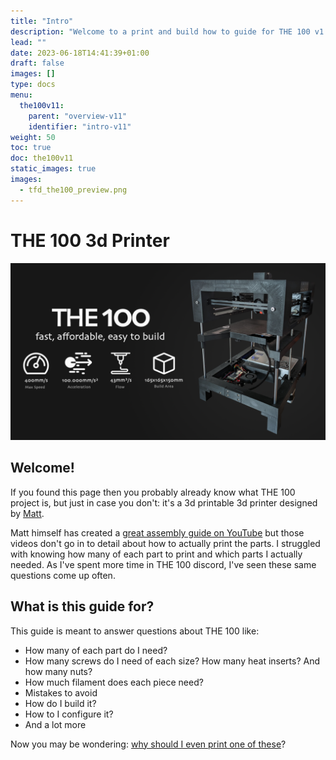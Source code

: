 ```yaml
---
title: "Intro"
description: "Welcome to a print and build how to guide for THE 100 v1.1 3d printer!"
lead: ""
date: 2023-06-18T14:41:39+01:00
draft: false
images: []
type: docs
menu:
  the100v11:
    parent: "overview-v11"
    identifier: "intro-v11"
weight: 50
toc: true
doc: the100v11
static_images: true
images: 
  - tfd_the100_preview.png
---
```

# THE 100 3d Printer

<img src="images/top_banner.png" width=800>

## Welcome!
If you found this page then you probably already know what THE 100 project is, but just in case you don't: it's a 3d printable 3d printer designed by <a href="https://github.com/MSzturc">Matt</a>. 

Matt himself has created a <a href="https://www.youtube.com/watch?v=fC4BB4BhjOo&list=PLM01o_dfwbDcKYB-9yV0vLs5k0CrHUv0W&pp=iAQB">great assembly guide on YouTube</a> but those videos don't go in to detail about how to actually print the parts. I struggled with knowing how many of each part to print and which parts I actually needed. As I've spent more time in THE 100 discord, I've seen these same questions come up often. 

## What is this guide for?
This guide is meant to answer questions about THE 100 like:

  * How many of each part do I need?
  * How many screws do I need of each size? How many heat inserts? And how many nuts?
  * How much filament does each piece need?
  * Mistakes to avoid
  * How do I build it?
  * How to I configure it?
  * And a lot more

Now you may be wondering: <a href="/the100/1.1/overview/why-print-the100/">why should I even print one of these</a>?